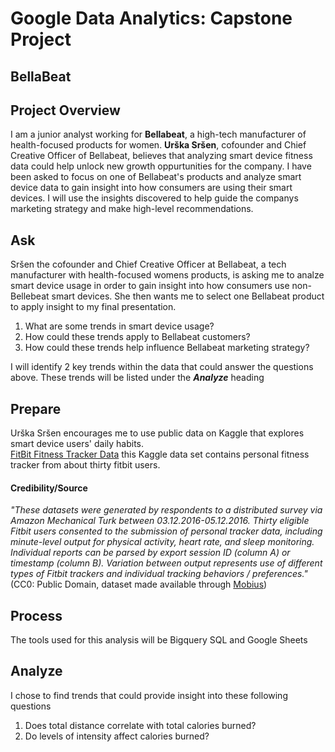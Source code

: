 # Google Data Analytics: Capstone Project
## BellaBeat
## Project Overview
I am a junior analyst working for **Bellabeat**, a high-tech manufacturer of health-focused products for women. **Urška Sršen**, cofounder and Chief Creative Officer of Bellabeat, believes that analyzing smart device fitness data could help unlock new growth oppurtunities for the company. I have been asked to focus on one of Bellabeat's products and analyze smart device data to gain insight into how consumers are using their smart devices. I will use the insights discovered to help guide the companys marketing strategy and make high-level recommendations.
## Ask
Sršen the cofounder and Chief Creative Officer at Bellabeat, a tech manufacturer with health-focused womens products, is asking me to analze smart device usage in order to gain insight into how consumers use non-Bellebeat smart devices. She then wants me to select one Bellabeat product to apply insight to my final presentation.
1. What are some trends in smart device usage?
2. How could these trends apply to Bellabeat customers?
3. How could these trends help influence Bellabeat marketing strategy?

I will identify 2 key trends within the data that could answer the questions above. These trends will be listed under the ***Analyze*** heading
## Prepare
Urška Sršen encourages me to use public data on Kaggle that explores smart device users' daily habits.\
[FitBit Fitness Tracker Data](https://www.kaggle.com/arashnic/fitbit) this Kaggle data set contains personal fitness tracker from about thirty fitbit users.
#### Credibility/Source
*"These datasets were generated by respondents to a distributed survey via Amazon Mechanical Turk between 03.12.2016-05.12.2016. Thirty eligible Fitbit users consented to the submission of personal tracker data, including minute-level output for physical activity, heart rate, and sleep monitoring. Individual reports can be parsed by export session ID (column A) or timestamp (column B). Variation between output represents use of different types of Fitbit trackers and individual tracking behaviors / preferences."*(CC0: Public Domain, dataset made available through [Mobius](https://www.kaggle.com/arashnic))
## Process
The tools used for this analysis will be Bigquery SQL and Google Sheets
## Analyze
I chose to find trends that could provide insight into these following questions
1. Does total distance correlate with total calories burned?
2. Do levels of intensity affect calories burned?
